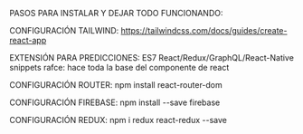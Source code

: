 PASOS PARA INSTALAR Y DEJAR TODO FUNCIONANDO:

CONFIGURACIÓN TAILWIND:
https://tailwindcss.com/docs/guides/create-react-app

EXTENSIÓN PARA PREDICCIONES: ES7 React/Redux/GraphQL/React-Native snippets
rafce: hace toda la base del componente de react

CONFIGURACIÓN ROUTER:
npm install react-router-dom

CONFIGURACIÓN FIREBASE:
npm install --save firebase

CONFIGURACIÓN REDUX:
npm i redux react-redux --save
